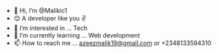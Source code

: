 - 👋 Hi, I’m @Malikic1 
- 😊 A developer like you ✌
- 👀 I’m interested in ... Tech
- 🌱 I’m currently learning ... Web development
- 📫 How to reach me ... azeezmalik19@gmail.com or +2348133594310

<!---
Malikic1/Malikic1 is a ✨ special ✨ repository because its `README.md` (this file) appears on your GitHub profile.
You can click the Preview link to take a look at your changes.
--->
